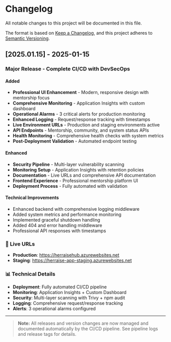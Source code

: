 # Changelog

All notable changes to this project will be documented in this file.

The format is based on [Keep a Changelog](https://keepachangelog.com/en/1.0.0/),
and this project adheres to [Semantic Versioning](https://semver.org/spec/v2.0.0.html).

## [2025.01.15] - 2025-01-15



###  Major Release - Complete CI/CD with DevSecOps

#### Added
-  **Professional UI Enhancement** - Modern, responsive design with mentorship focus
-  **Comprehensive Monitoring** - Application Insights with custom dashboard
-  **Operational Alarms** - 3 critical alerts for production monitoring
-  **Enhanced Logging** - Request/response tracking with timestamps
-  **Live Environment URLs** - Production and staging environments active
-  **API Endpoints** - Mentorship, community, and system status APIs
-  **Health Monitoring** - Comprehensive health checks with system metrics
-  **Post-Deployment Validation** - Automated endpoint testing

#### Enhanced
-  **Security Pipeline** - Multi-layer vulnerability scanning
-  **Monitoring Setup** - Application Insights with retention policies
-  **Documentation** - Live URLs and comprehensive API documentation
-  **Frontend Experience** - Professional mentorship platform UI
-  **Deployment Process** - Fully automated with validation

#### Technical Improvements
- Enhanced backend with comprehensive logging middleware
- Added system metrics and performance monitoring
- Implemented graceful shutdown handling
- Added 404 and error handling middleware
- Professional API responses with timestamps

### 🔗 Live URLs
- **Production**: https://herraisehub.azurewebsites.net
- **Staging**: https://herraise-app-staging.azurewebsites.net

### 📊 Technical Details
- **Deployment**: Fully automated CI/CD pipeline
- **Monitoring**: Application Insights + Custom Dashboard
- **Security**: Multi-layer scanning with Trivy + npm audit
- **Logging**: Comprehensive request/response tracking
- **Alerts**: 3 operational alarms configured

---

> **Note:** All releases and version changes are now managed and documented automatically by the CI/CD pipeline. See pipeline logs and release tags for details.








